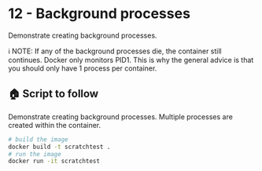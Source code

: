 # 12 - Background processes

Demonstrate creating background processes.  

ℹ️ NOTE: If any of the background processes die, the container still continues. Docker only monitors PID1. This is why the general advice is that you should only have 1 process per container.  

## 🏠 Script to follow

Demonstrate creating background processes.
Multiple processes are created within the container.  

```sh
# build the image
docker build -t scratchtest .
# run the image
docker run -it scratchtest
```